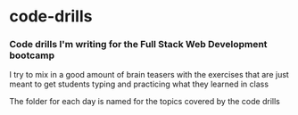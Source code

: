 # code-drills #
### Code drills I'm writing for the Full Stack Web Development bootcamp ###

I try to mix in a good amount of brain teasers with the exercises that are just meant to get students typing and practicing what they learned in class

The folder for each day is named for the topics covered by the code drills